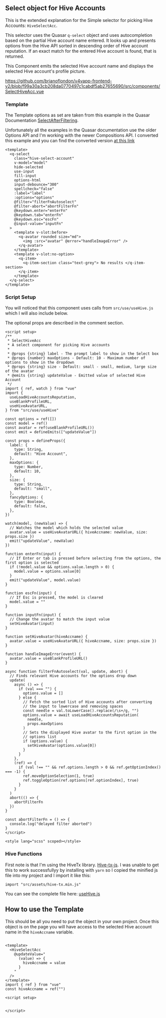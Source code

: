 ## Select object for Hive Accounts

This is the extended explanation for the Simple selector for picking Hive Accounts: `HiveSelectAcc`.

This selector uses the Quasar `q-select` object and uses autocompletion based on the partial Hive account name entered. It looks up and presents options from the Hive API sorted in descending order of Hive account reputation. If an exact match for the entered Hive account is found, that is returned.

This Component emits the selected Hive account name and displays the selected Hive account's profile picture.

https://github.com/brianoflondon/v4vapp-frontend-v2/blob/f99a30a3cb208da0770497c1cabdf5ab27655690/src/components/SelectHiveAcc.vue

### Template

The Template options as set are taken from this example in the Quasar Documentation [SelectAfterFiltering](https://quasar.dev/vue-components/select#example--selecting-option-after-filtering).

Unfortunately all the examples in the Quasar documentation use the older Options API and I'm working with the newer Compositions API. I converted this example and you can find the converted version [at this link](https://github.com/brianoflondon/v4vapp-frontend-v2/blob/f99a30a3cb208da0770497c1cabdf5ab27655690/src/components/quasar/SelectAfterFiltering.vue)


```vue
<template>
  <q-select
    class="hive-select-account"
    v-model="model"
    hide-selected
    use-input
    fill-input
    options-html
    input-debounce="300"
    spellcheck="false"
    :label="label"
    :options="options"
    @filter="filterFnAutoselect"
    @filter-abort="abortFilterFn"
    @keydown.enter="enterFn"
    @keydown.tab="enterFn"
    @keydown.esc="escFn"
    @input-value="inputFn"
  >
    <template v-slot:before>
      <q-avatar rounded size="md">
        <img :src="avatar" @error="handleImageError" />
      </q-avatar>
    </template>
    <template v-slot:no-option>
      <q-item>
        <q-item-section class="text-grey"> No results </q-item-section>
      </q-item>
    </template>
  </q-select>
</template>

```

### Script Setup

You will noticed that this component uses calls from `src/use/useHive.js` which I will also include below.

The optional props are described in the comment section.




```vue
<script setup>
/**
 * SelectHiveAcc
 * A select component for picking Hive accounts
 *
 * @props {string} label - The prompt label to show in the Select box
 * @props {number} maxOptions - Default: 10 - Maximum number of options to show in the dropdown
 * @props {string} size - Default: small - small, medium, large size of the avatar
 * @emits {string} updateValue - Emitted value of selected Hive Account
 */
import { ref, watch } from "vue"
import {
  useLoadHiveAccountsReputation,
  useBlankProfileURL,
  useHiveAvatarURL,
} from "src/use/useHive"

const options = ref([])
const model = ref()
const avatar = ref(useBlankProfileURL())
const emit = defineEmits(["updateValue"])

const props = defineProps({
  label: {
    type: String,
    default: "Hive Account",
  },
  maxOptions: {
    type: Number,
    default: 10,
  },
  size: {
    type: String,
    default: "small",
  },
  fancyOptions: {
    type: Boolean,
    default: false,
  },
})

watch(model, (newValue) => {
  // Watches the model which holds the selected value
  avatar.value = useHiveAvatarURL({ hiveAccname: newValue, size: props.size })
  emit("updateValue", newValue)
})

function enterFn(input) {
  // If Enter or tab is pressed before selecting from the options, the first option is selected
  if (!model.value && options.value.length > 0) {
    model.value = options.value[0]
  }
  emit("updateValue", model.value)
}

function escFn(input) {
  // If Esc is pressed, the model is cleared
  model.value = ""
}

function inputFn(input) {
  // Change the avatar to match the input value
  setHiveAvatar(input)
}

function setHiveAvatar(hiveAccname) {
  avatar.value = useHiveAvatarURL({ hiveAccname, size: props.size })
}

function handleImageError(event) {
  avatar.value = useBlankProfileURL()
}

async function filterFnAutoselect(val, update, abort) {
  // Finds relevant Hive accounts for the options drop down
  update(
    async () => {
      if (val === "") {
        options.value = []
      } else {
        // Fetch the sorted list of Hive accounts after converting
        // the input to lowercase and removing spaces
        const needle = val.toLowerCase().replace(/\s+/g, "")
        options.value = await useLoadHiveAccountsReputation(
          needle,
          props.maxOptions
        )
        // Sets the displayed Hive avatar to the first option in the
        // options list
        if (options.value) {
          setHiveAvatar(options.value[0])
        }
      }
    },
    (ref) => {
      if (val !== "" && ref.options.length > 0 && ref.getOptionIndex() === -1) {
        ref.moveOptionSelection(1, true)
        ref.toggleOption(ref.options[ref.optionIndex], true)
      }
    }
  )
  abort(() => {
    abortFilterFn
  })
}

const abortFilterFn = () => {
  console.log("delayed filter aborted")
}
</script>

<style lang="scss" scoped></style>
```


### Hive Functions

First note is that I'm using the HiveTx library. [Hive-tx-js](https://github.com/mahdiyari/hive-tx-js). I was unable to get this to work successfullyy by installing with `yarn` so I copied the minified js file into my project and I import it like this:

`import "src/assets/hive-tx.min.js"`

You can see the complete file here: [useHive.js](https://github.com/brianoflondon/v4vapp-frontend-v2/blob/b2d442d248e5f3ae0a61c45f4156ef9db8dc9e1b/src/use/useHive.js)


## How to use the Template

This should be all you need to put the object in your own project. Once this object is on the page you will have access to the selected Hive account name in the `hiveAccname` variable.


```vue

<template>
  <HiveSelectAcc
    @updateValue="
      (value) => {
        hiveAccname = value
      }
    "
  />
</template>
import { ref } from "vue"
const hiveAccname = ref("")

<script setup>


</script>
```